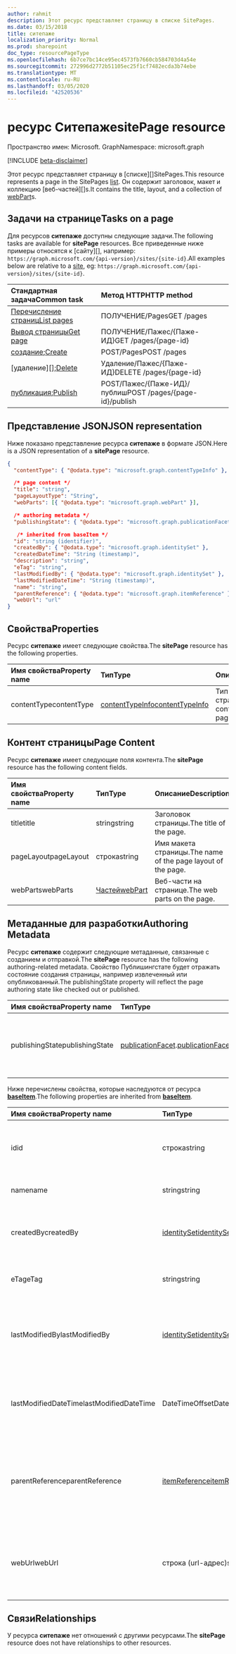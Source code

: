 ```yaml
---
author: rahmit
description: Этот ресурс представляет страницу в списке SitePages.
ms.date: 03/15/2018
title: ситепаже
localization_priority: Normal
ms.prod: sharepoint
doc_type: resourcePageType
ms.openlocfilehash: 6b7ce7bc14ce95ec4573fb7660cb584703d4a54e
ms.sourcegitcommit: 272996d2772b51105ec25f1cf7482ecda3b74ebe
ms.translationtype: MT
ms.contentlocale: ru-RU
ms.lasthandoff: 03/05/2020
ms.locfileid: "42520536"
---
```

# <a name="sitepage-resource"></a><span data-ttu-id="5c228-103">ресурс Ситепаже</span><span class="sxs-lookup"><span data-stu-id="5c228-103">sitePage resource</span></span>

<span data-ttu-id="5c228-104">Пространство имен: Microsoft. Graph</span><span class="sxs-lookup"><span data-stu-id="5c228-104">Namespace: microsoft.graph</span></span>

[!INCLUDE [beta-disclaimer](../../includes/beta-disclaimer.md)]

<span data-ttu-id="5c228-105">Этот ресурс представляет страницу в [списке][]SitePages.</span><span class="sxs-lookup"><span data-stu-id="5c228-105">This resource represents a page in the SitePages [list][].</span></span>
<span data-ttu-id="5c228-106">Он содержит заголовок, макет и коллекцию [веб-частей][]s.</span><span class="sxs-lookup"><span data-stu-id="5c228-106">It contains the title, layout, and a collection of [webPart][]s.</span></span>

## <a name="tasks-on-a-page"></a><span data-ttu-id="5c228-107">Задачи на странице</span><span class="sxs-lookup"><span data-stu-id="5c228-107">Tasks on a page</span></span>

<span data-ttu-id="5c228-108">Для ресурсов **ситепаже** доступны следующие задачи.</span><span class="sxs-lookup"><span data-stu-id="5c228-108">The following tasks are available for **sitePage** resources.</span></span>
<span data-ttu-id="5c228-109">Все приведенные ниже примеры относятся к [сайту][], например: `https://graph.microsoft.com/{api-version}/sites/{site-id}`.</span><span class="sxs-lookup"><span data-stu-id="5c228-109">All examples below are relative to a [site][], eg: `https://graph.microsoft.com/{api-version}/sites/{site-id}`.</span></span>

| <span data-ttu-id="5c228-110">Стандартная задача</span><span class="sxs-lookup"><span data-stu-id="5c228-110">Common task</span></span>                     | <span data-ttu-id="5c228-111">Метод HTTP</span><span class="sxs-lookup"><span data-stu-id="5c228-111">HTTP method</span></span>
|:--------------------------------|:------------------------------
| <span data-ttu-id="5c228-112">[Перечисление страниц][]</span><span class="sxs-lookup"><span data-stu-id="5c228-112">[List pages][]</span></span>                  | <span data-ttu-id="5c228-113">ПОЛУЧЕНИЕ/Pages</span><span class="sxs-lookup"><span data-stu-id="5c228-113">GET /pages</span></span>
| <span data-ttu-id="5c228-114">[Вывод страницы][]</span><span class="sxs-lookup"><span data-stu-id="5c228-114">[Get page][]</span></span>                    | <span data-ttu-id="5c228-115">ПОЛУЧЕНИЕ/Пажес/{Паже-ИД}</span><span class="sxs-lookup"><span data-stu-id="5c228-115">GET /pages/{page-id}</span></span>
| <span data-ttu-id="5c228-116">[создание][];</span><span class="sxs-lookup"><span data-stu-id="5c228-116">[Create][]</span></span>                      | <span data-ttu-id="5c228-117">POST/Pages</span><span class="sxs-lookup"><span data-stu-id="5c228-117">POST /pages</span></span>
| <span data-ttu-id="5c228-118">[удаление][];</span><span class="sxs-lookup"><span data-stu-id="5c228-118">[Delete][]</span></span>                      | <span data-ttu-id="5c228-119">Удаление/Пажес/{Паже-ИД}</span><span class="sxs-lookup"><span data-stu-id="5c228-119">DELETE /pages/{page-id}</span></span>
| <span data-ttu-id="5c228-120">[публикация][];</span><span class="sxs-lookup"><span data-stu-id="5c228-120">[Publish][]</span></span>                     | <span data-ttu-id="5c228-121">POST/Пажес/{Паже-ИД}/публиш</span><span class="sxs-lookup"><span data-stu-id="5c228-121">POST /pages/{page-id}/publish</span></span>

[Перечисление страниц]: ../api/sitepage-list.md
[List pages]: ../api/sitepage-list.md
[Вывод страницы]: ../api/sitepage-get.md
[Get page]: ../api/sitepage-get.md
[Создание]: ../api/sitepage-create.md
[Create]: ../api/sitepage-create.md
[Delete]: ../api/sitepage-delete.md
[публикация]: ../api/sitepage-publish.md;
[Publish]: ../api/sitepage-publish.md

## <a name="json-representation"></a><span data-ttu-id="5c228-127">Представление JSON</span><span class="sxs-lookup"><span data-stu-id="5c228-127">JSON representation</span></span>

<span data-ttu-id="5c228-128">Ниже показано представление ресурса **ситепаже** в формате JSON.</span><span class="sxs-lookup"><span data-stu-id="5c228-128">Here is a JSON representation of a **sitePage** resource.</span></span>

<!--{
  "blockType": "resource",
  "keyProperty": "id",
  "baseType": "microsoft.graph.baseItem",
  "@odata.type": "microsoft.graph.sitePage",
  "openType": true
}-->

```json
{
  "contentType": { "@odata.type": "microsoft.graph.contentTypeInfo" },

  /* page content */
  "title": "string",
  "pageLayoutType": "String",
  "webParts": [{ "@odata.type": "microsoft.graph.webPart" }],

  /* authoring metadata */
  "publishingState": { "@odata.type": "microsoft.graph.publicationFacet" },

   /* inherited from baseItem */
  "id": "string (identifier)",
  "createdBy": { "@odata.type": "microsoft.graph.identitySet" },
  "createdDateTime": "String (timestamp)",
  "description": "string",
  "eTag": "string",
  "lastModifiedBy": { "@odata.type": "microsoft.graph.identitySet" },
  "lastModifiedDateTime": "String (timestamp)",
  "name": "string",
  "parentReference": { "@odata.type": "microsoft.graph.itemReference" },
  "webUrl": "url"
}
```

## <a name="properties"></a><span data-ttu-id="5c228-129">Свойства</span><span class="sxs-lookup"><span data-stu-id="5c228-129">Properties</span></span>

<span data-ttu-id="5c228-130">Ресурс **ситепаже** имеет следующие свойства.</span><span class="sxs-lookup"><span data-stu-id="5c228-130">The **sitePage** resource has the following properties.</span></span>

| <span data-ttu-id="5c228-131">Имя свойства</span><span class="sxs-lookup"><span data-stu-id="5c228-131">Property name</span></span>    | <span data-ttu-id="5c228-132">Тип</span><span class="sxs-lookup"><span data-stu-id="5c228-132">Type</span></span>                         | <span data-ttu-id="5c228-133">Описание</span><span class="sxs-lookup"><span data-stu-id="5c228-133">Description</span></span>
|:-----------------|:-----------------------------|:---------------------------
| <span data-ttu-id="5c228-134">contentType</span><span class="sxs-lookup"><span data-stu-id="5c228-134">contentType</span></span>      | <span data-ttu-id="5c228-135">[contentTypeInfo][]</span><span class="sxs-lookup"><span data-stu-id="5c228-135">[contentTypeInfo][]</span></span>          | <span data-ttu-id="5c228-136">Тип контента страницы.</span><span class="sxs-lookup"><span data-stu-id="5c228-136">The content type of the page.</span></span>

## <a name="page-content"></a><span data-ttu-id="5c228-137">Контент страницы</span><span class="sxs-lookup"><span data-stu-id="5c228-137">Page Content</span></span>

<span data-ttu-id="5c228-138">Ресурс **ситепаже** имеет следующие поля контента.</span><span class="sxs-lookup"><span data-stu-id="5c228-138">The **sitePage** resource has the following content fields.</span></span>

| <span data-ttu-id="5c228-139">Имя свойства</span><span class="sxs-lookup"><span data-stu-id="5c228-139">Property name</span></span>      | <span data-ttu-id="5c228-140">Тип</span><span class="sxs-lookup"><span data-stu-id="5c228-140">Type</span></span>                       | <span data-ttu-id="5c228-141">Описание</span><span class="sxs-lookup"><span data-stu-id="5c228-141">Description</span></span>
|:-------------------|:---------------------------|:---------------------------
| <span data-ttu-id="5c228-142">title</span><span class="sxs-lookup"><span data-stu-id="5c228-142">title</span></span>              | <span data-ttu-id="5c228-143">string</span><span class="sxs-lookup"><span data-stu-id="5c228-143">string</span></span>                     | <span data-ttu-id="5c228-144">Заголовок страницы.</span><span class="sxs-lookup"><span data-stu-id="5c228-144">The title of the page.</span></span>
| <span data-ttu-id="5c228-145">pageLayout</span><span class="sxs-lookup"><span data-stu-id="5c228-145">pageLayout</span></span>         | <span data-ttu-id="5c228-146">строка</span><span class="sxs-lookup"><span data-stu-id="5c228-146">string</span></span>                     | <span data-ttu-id="5c228-147">Имя макета страницы.</span><span class="sxs-lookup"><span data-stu-id="5c228-147">The name of the page layout of the page.</span></span>
| <span data-ttu-id="5c228-148">webParts</span><span class="sxs-lookup"><span data-stu-id="5c228-148">webParts</span></span>           | <span data-ttu-id="5c228-149">[Частей][]</span><span class="sxs-lookup"><span data-stu-id="5c228-149">[webPart][]</span></span>                | <span data-ttu-id="5c228-150">Веб-части на странице.</span><span class="sxs-lookup"><span data-stu-id="5c228-150">The web parts on the page.</span></span>

## <a name="authoring-metadata"></a><span data-ttu-id="5c228-151">Метаданные для разработки</span><span class="sxs-lookup"><span data-stu-id="5c228-151">Authoring Metadata</span></span>

<span data-ttu-id="5c228-152">Ресурс **ситепаже** содержит следующие метаданные, связанные с созданием и отправкой.</span><span class="sxs-lookup"><span data-stu-id="5c228-152">The **sitePage** resource has the following authoring-related metadata.</span></span> <span data-ttu-id="5c228-153">Свойство Публишингстате будет отражать состояние создания страницы, например извлеченный или опубликованный.</span><span class="sxs-lookup"><span data-stu-id="5c228-153">The publishingState property will reflect the page authoring state like checked out or published.</span></span>

| <span data-ttu-id="5c228-154">Имя свойства</span><span class="sxs-lookup"><span data-stu-id="5c228-154">Property name</span></span>          | <span data-ttu-id="5c228-155">Тип</span><span class="sxs-lookup"><span data-stu-id="5c228-155">Type</span></span>                   | <span data-ttu-id="5c228-156">Описание</span><span class="sxs-lookup"><span data-stu-id="5c228-156">Description</span></span>
|:-----------------------|:-----------------------|:---------------------------
| <span data-ttu-id="5c228-157">publishingState</span><span class="sxs-lookup"><span data-stu-id="5c228-157">publishingState</span></span>        | <span data-ttu-id="5c228-158">[publicationFacet][].</span><span class="sxs-lookup"><span data-stu-id="5c228-158">[publicationFacet][]</span></span>   | <span data-ttu-id="5c228-159">Состояние публикации и версия MM.mm страницы.</span><span class="sxs-lookup"><span data-stu-id="5c228-159">The publishing status and the MM.mm version of the page.</span></span>

<span data-ttu-id="5c228-160">Ниже перечислены свойства, которые наследуются от ресурса **[baseItem][]**.</span><span class="sxs-lookup"><span data-stu-id="5c228-160">The following properties are inherited from **[baseItem][]**.</span></span>

| <span data-ttu-id="5c228-161">Имя свойства</span><span class="sxs-lookup"><span data-stu-id="5c228-161">Property name</span></span>        | <span data-ttu-id="5c228-162">Тип</span><span class="sxs-lookup"><span data-stu-id="5c228-162">Type</span></span>              | <span data-ttu-id="5c228-163">Описание</span><span class="sxs-lookup"><span data-stu-id="5c228-163">Description</span></span>
|:---------------------|:------------------|:----------------------------------
| <span data-ttu-id="5c228-164">id</span><span class="sxs-lookup"><span data-stu-id="5c228-164">id</span></span>                   | <span data-ttu-id="5c228-165">строка</span><span class="sxs-lookup"><span data-stu-id="5c228-165">string</span></span>            | <span data-ttu-id="5c228-p104">Уникальный идентификатор элемента. Только для чтения.</span><span class="sxs-lookup"><span data-stu-id="5c228-p104">The unique identifier of the item. Read-only.</span></span>
| <span data-ttu-id="5c228-168">name</span><span class="sxs-lookup"><span data-stu-id="5c228-168">name</span></span>                 | <span data-ttu-id="5c228-169">string</span><span class="sxs-lookup"><span data-stu-id="5c228-169">string</span></span>            | <span data-ttu-id="5c228-170">Имя или название элемента.</span><span class="sxs-lookup"><span data-stu-id="5c228-170">The name / title of the item.</span></span>
| <span data-ttu-id="5c228-171">createdBy</span><span class="sxs-lookup"><span data-stu-id="5c228-171">createdBy</span></span>            | <span data-ttu-id="5c228-172">[identitySet][]</span><span class="sxs-lookup"><span data-stu-id="5c228-172">[identitySet][]</span></span>   | <span data-ttu-id="5c228-173">Удостоверение создателя данного элемента.</span><span class="sxs-lookup"><span data-stu-id="5c228-173">Identity of the creator of this item.</span></span> <span data-ttu-id="5c228-174">Только для чтения.</span><span class="sxs-lookup"><span data-stu-id="5c228-174">Read-only.</span></span>
| <span data-ttu-id="5c228-175">eTag</span><span class="sxs-lookup"><span data-stu-id="5c228-175">eTag</span></span>                 | <span data-ttu-id="5c228-176">string</span><span class="sxs-lookup"><span data-stu-id="5c228-176">string</span></span>            | <span data-ttu-id="5c228-p106">ETag для элемента. Только для чтения.</span><span class="sxs-lookup"><span data-stu-id="5c228-p106">ETag for the item. Read-only.</span></span>
| <span data-ttu-id="5c228-179">lastModifiedBy</span><span class="sxs-lookup"><span data-stu-id="5c228-179">lastModifiedBy</span></span>       | <span data-ttu-id="5c228-180">[identitySet][]</span><span class="sxs-lookup"><span data-stu-id="5c228-180">[identitySet][]</span></span>   | <span data-ttu-id="5c228-181">Удостоверение пользователя, который последним изменил данный элемент.</span><span class="sxs-lookup"><span data-stu-id="5c228-181">Identity of the last modifier of this item.</span></span> <span data-ttu-id="5c228-182">Только для чтения.</span><span class="sxs-lookup"><span data-stu-id="5c228-182">Read-only.</span></span>
| <span data-ttu-id="5c228-183">lastModifiedDateTime</span><span class="sxs-lookup"><span data-stu-id="5c228-183">lastModifiedDateTime</span></span> | <span data-ttu-id="5c228-184">DateTimeOffset</span><span class="sxs-lookup"><span data-stu-id="5c228-184">DateTimeOffset</span></span>    | <span data-ttu-id="5c228-p108">Дата и время последнего изменения элемента. Только для чтения.</span><span class="sxs-lookup"><span data-stu-id="5c228-p108">The date and time the item was last modified. Read-only.</span></span>
| <span data-ttu-id="5c228-187">parentReference</span><span class="sxs-lookup"><span data-stu-id="5c228-187">parentReference</span></span>      | <span data-ttu-id="5c228-188">[itemReference][]</span><span class="sxs-lookup"><span data-stu-id="5c228-188">[itemReference][]</span></span> | <span data-ttu-id="5c228-189">Сведения о родительском элементе, если элемент выступает в роли родительского элемента.</span><span class="sxs-lookup"><span data-stu-id="5c228-189">Parent information, if the item has a parent.</span></span> <span data-ttu-id="5c228-190">Только для чтения.</span><span class="sxs-lookup"><span data-stu-id="5c228-190">Read-only.</span></span>
| <span data-ttu-id="5c228-191">webUrl</span><span class="sxs-lookup"><span data-stu-id="5c228-191">webUrl</span></span>               | <span data-ttu-id="5c228-192">строка (url-адрес)</span><span class="sxs-lookup"><span data-stu-id="5c228-192">string (url)</span></span>      | <span data-ttu-id="5c228-p110">URL-адрес для отображения элемента в браузере. Только для чтения.</span><span class="sxs-lookup"><span data-stu-id="5c228-p110">URL that displays the item in the browser. Read-only.</span></span>

## <a name="relationships"></a><span data-ttu-id="5c228-195">Связи</span><span class="sxs-lookup"><span data-stu-id="5c228-195">Relationships</span></span>

<span data-ttu-id="5c228-196">У ресурса **ситепаже** нет отношений с другими ресурсами.</span><span class="sxs-lookup"><span data-stu-id="5c228-196">The **sitePage** resource does not have relationships to other resources.</span></span>

[baseItem]: baseitem.md
[contentTypeInfo]: contenttypeinfo.md
[columnDefinition]: columndefinition.md
[identitySet]: identityset.md
[itemReference]: itemreference.md
[list]: list.md
[listInfo]: listinfo.md
[listItem]: listitem.md
[publicationFacet]: publicationfacet.md.
[site]: site.md
[Частей]: webpart.md
[webPart]: webpart.md

<!--
{
  "type": "#page.annotation",
  "description": "",
  "keywords": "",
  "section": "documentation",
  "tocPath": "Resources/Page",
  "tocBookmarks": {
    "Page": "#"
  },
  "suppressions": []
}
-->

<!--
TODO:
* Define {page-id}
* Update examples
    * Be consistent with other URLs in the documentation.
    * Try to use the same site, library, etc.
    * Add the URL to the underlying list item resource in the API
* PATCH for list item patches /item/{item-id}/fields.
-->
